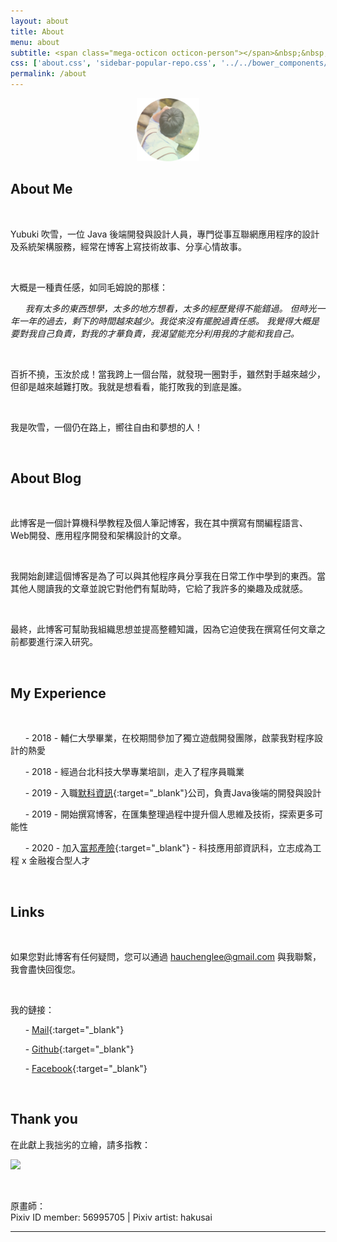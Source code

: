 ```yaml
---
layout: about
title: About
menu: about
subtitle: <span class="mega-octicon octicon-person"></span>&nbsp;&nbsp; I am a programmer
css: ['about.css', 'sidebar-popular-repo.css', '../../bower_components/flag-icon-css/css/flag-icon.min.css']
permalink: /about
---
```


<div style="text-align: center">
<img src="https://raw.githubusercontent.com/hauchenglee/hauchenglee.github.io/master/assets/images/about/profile.jpg" alt="" width="20%"/>
</div>

## **About Me**

<br>

Yubuki 吹雪，一位 Java 後端開發與設計人員，專門從事互聯網應用程序的設計及系統架構服務，經常在博客上寫技術故事、分享心情故事。

<br>

大概是一種責任感，如同毛姆說的那樣：

&nbsp;&nbsp;&nbsp;&nbsp;&nbsp;&nbsp;*我有太多的東西想學，太多的地方想看，太多的經歷覺得不能錯過。
但時光一年一年的過去，剩下的時間越來越少。我從來沒有擺脫過責任感。
我覺得大概是要對我自己負責，對我的才華負責，我渴望能充分利用我的才能和我自己。*

<br>

百折不撓，玉汝於成！當我跨上一個台階，就發現一圈對手，雖然對手越來越少，但卻是越來越難打敗。我就是想看看，能打敗我的到底是誰。

<br>

我是吹雪，一個仍在路上，嚮往自由和夢想的人！

<br>

## **About Blog**

<br>

此博客是一個計算機科學教程及個人筆記博客，我在其中撰寫有關編程語言、Web開發、應用程序開發和架構設計的文章。

<br>

我開始創建這個博客是為了可以與其他程序員分享我在日常工作中學到的東西。當其他人閱讀我的文章並說它對他們有幫助時，它給了我許多的樂趣及成就感。

<br>

最終，此博客可幫助我組織思想並提高整體知識，因為它迫使我在撰寫任何文章之前都要進行深入研究。

<br>

## **My Experience**

<br>

&nbsp;&nbsp;&nbsp;&nbsp;&nbsp;&nbsp;- 2018 - 輔仁大學畢業，在校期間參加了獨立遊戲開發團隊，啟蒙我對程序設計的熱愛

&nbsp;&nbsp;&nbsp;&nbsp;&nbsp;&nbsp;- 2018 - 經過台北科技大學專業培訓，走入了程序員職業

&nbsp;&nbsp;&nbsp;&nbsp;&nbsp;&nbsp;- 2019 - 入職[默科資訊](http://www.mercue.biz/){:target="_blank"}公司，負責Java後端的開發與設計

&nbsp;&nbsp;&nbsp;&nbsp;&nbsp;&nbsp;- 2019 - 開始撰寫博客，在匯集整理過程中提升個人思維及技術，探索更多可能性

&nbsp;&nbsp;&nbsp;&nbsp;&nbsp;&nbsp;- 2020 - 加入[富邦產險](https://www.fubon.com/insurance/home/){:target="_blank"} - 科技應用部資訊科，立志成為工程 x 金融複合型人才

<br>

## **Links**

<br>

如果您對此博客有任何疑問，您可以通過 [hauchenglee@gmail.com](mailto:hauchenglee@gmail.com) 與我聯繫，我會盡快回復您。

<br>

我的鏈接：

&nbsp;&nbsp;&nbsp;&nbsp;&nbsp;&nbsp;- [Mail](mailto:hauchenglee@gmail.com){:target="_blank"}

&nbsp;&nbsp;&nbsp;&nbsp;&nbsp;&nbsp;- [Github](https://github.com/hauchenglee){:target="_blank"}

&nbsp;&nbsp;&nbsp;&nbsp;&nbsp;&nbsp;- [Facebook](https://www.facebook.com/profile.php?id=100017196364009){:target="_blank"}

<br>

## **Thank you**

在此獻上我拙劣的立繪，請多指教：

![](https://hauchenglee.github.io/assets/images/about/pixiv-id-56995705_p0.jpg)

<br>

原畫師：<br>
Pixiv ID member: 56995705 | Pixiv artist: hakusai

---